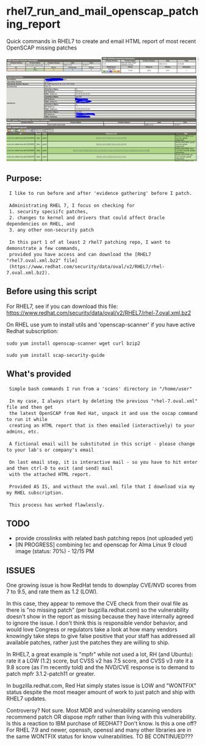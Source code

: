 # rhel7_run_and_mail_openscap_patching_report
Quick commands in RHEL7 to create and email HTML report of most recent OpenSCAP missing patches

![Sample Report](https://github.com/AchieveGoals/rhel7_run_and_mail_openscap_patching_report/blob/main/sample-report.png?raw=true "Sample Report")

## Purpose:
     
     I like to run before and after 'evidence gathering' before I patch.
     
     Administrating RHEL 7, I focus on checking for 
     1. security speciifc patches, 
     2. changes to kernel and drivers that could affect Oracle dependencies on RHEL, and
     3. any other non-security patch
     
     In this part 1 of at least 2 rhel7 patching repo, I want to demonstrate a few commands, 
     provided you have access and can download the [RHEL7 "rhel7.oval.xml.bz2" file]
     (https://www.redhat.com/security/data/oval/v2/RHEL7/rhel-7.oval.xml.bz2).
     
## Before using this script

   For RHEL7, see if you can download this file:
          https://www.redhat.com/security/data/oval/v2/RHEL7/rhel-7.oval.xml.bz2
          
   On RHEL use yum to install utils and 'openscap-scanner' if you have active Redhat subscription:
   
  ```sudo yum install openscap-scanner wget curl bzip2```
  
  ```sudo yum install scap-security-guide```
   
## What's provided

     Simple bash commands I run from a 'scans' directory in "/home/user"
     
     In my case, I always start by deleting the previous "rhel-7.oval.xml" file and then get 
     the latest OpenSCAP from Red Hat, unpack it and use the oscap command to run it while
     creating an HTML report that is then emailed (interactively) to your admins, etc.
     
     A fictional email will be substituted in this script - please change to your lab's or company's email
     
     On last email step, it is interactive mail - so you have to hit enter and then ctrl-D to exit (and send) mail
     with the attached HTML report. 
     
     Provided AS IS, and without the oval.xml file that I download via my my RHEL subscription.
     
     This process has worked flawlessly.
     
## TODO
 
   - provide crosslinks with related bash patching repos (not uploaded yet)
   - [IN PROGRESS] combining lxc and openscap for Alma Linux 9 cloud image (status: 70%) - 12/15 PM
   
## ISSUES

   One growing issue is how RedHat tends to downplay CVE/NVD scores from 7 to 9.5, and rate them as 1.2 (LOW).
   
   In this case, they appear to remove the CVE check from their oval file as there is "no missing patch" (per bugzilla.redhat.com) so the vulnerability doesn't show in the report as missing because they have internally agreed to ignore the issue. I don't think this is responsible vendor behavior, and would love Congress or regulators take a look at how many vendors knowingly take steps to give false positive that your staff has addressed all available patches, rather just the patches they are willing to ship.
   
   In RHEL7, a great example is "mpfr" while not used a lot, RH (and Ubuntu): rate it a LOW (1.2) score, but
   CVSS v2 has 7.5 score, and CVSS v3 rate it a 9.8 score (as I'm recently told) and the NVD/CVE response is to demand to patch mpfr 3.1.2-patch11 or greater.

   In bugzilla.redhat.com, Red Hat simply states issue is LOW and "WONTFIX" status despite the most meager amount
   of work to just patch and ship with RHEL7 updates.
   
   Controversy?   Not sure.   Most MDR and vulnerability scanning vendors recommend patch OR dispose mpfr rather than living with this vulnerability.   Is this a reaction to IBM purchase of REDHAT?  Don't know.  Is this a one off?  For RHEL 7.9 and newer, openssh, openssl and many other libraries are in the same WONTFIX status for know vulnerabilities.  TO BE CONTINUED??? 
